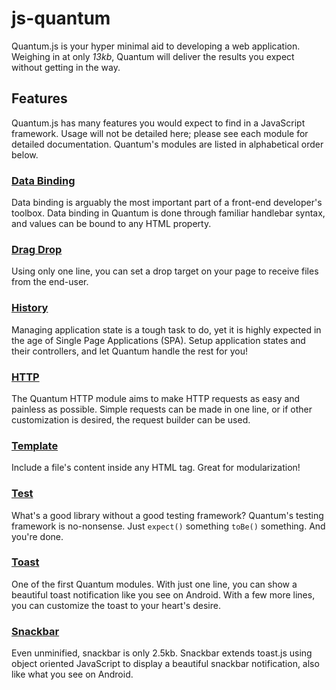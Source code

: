 # js-quantum

Quantum.js is your hyper minimal aid to developing a web application. Weighing in at only *13kb*, Quantum will deliver the results you expect without getting in the way.

## Features
Quantum.js has many features you would expect to find in a JavaScript framework. Usage will not be detailed here; please see each module for detailed documentation. Quantum's modules are listed in alphabetical order below.

### [Data Binding](https://github.com/mlcheng/js-binding)
Data binding is arguably the most important part of a front-end developer's toolbox. Data binding in Quantum is done through familiar handlebar syntax, and values can be bound to any HTML property.

### [Drag Drop](https://github.com/mlcheng/js-dragdrop)
Using only one line, you can set a drop target on your page to receive files from the end-user.

### [History](https://github.com/mlcheng/js-history)
Managing application state is a tough task to do, yet it is highly expected in the age of Single Page Applications (SPA). Setup application states and their controllers, and let Quantum handle the rest for you!

### [HTTP](https://github.com/mlcheng/js-http)
The Quantum HTTP module aims to make HTTP requests as easy and painless as possible. Simple requests can be made in one line, or if other customization is desired, the request builder can be used.

### [Template](https://github.com/mlcheng/js-template)
Include a file's content inside any HTML tag. Great for modularization!

### [Test](https://github.com/mlcheng/js-test)
What's a good library without a good testing framework? Quantum's testing framework is no-nonsense. Just `expect()` something `toBe()` something. And you're done.

### [Toast](https://github.com/mlcheng/js-toast)
One of the first Quantum modules. With just one line, you can show a beautiful toast notification like you see on Android. With a few more lines, you can customize the toast to your heart's desire.

### [Snackbar](https://github.com/mlcheng/js-snackbar)
Even unminified, snackbar is only 2.5kb. Snackbar extends toast.js using object oriented JavaScript to display a beautiful snackbar notification, also like what you see on Android.